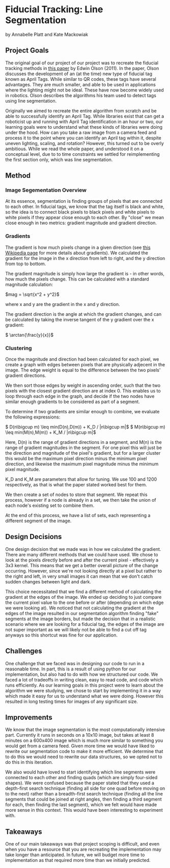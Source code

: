# Fiducial Tracking: Line Segmentation
by Annabelle Platt and Kate Mackowiak 

## Project Goals
The original goal of our project of our project was to recreate the fiducial tracking methods in [this paper](https://april.eecs.umich.edu/media/pdfs/olson2011tags.pdf) by Edwin Olson (2011). In the paper, Olson discusses the development of an (at the time) new type of fiducial tag known as April Tags. While similar to QR codes, these tags have several advantages. They are much smaller, and able to be used in applications where the lighting might not be ideal. These have now become widely used in robotics. Olson describes the algorithms his team used to detect tags using line segmentation. 

Originally we aimed to recreate the entire algorithm from scratch and be able to successfully identify an April Tag. While libraries exist that can get a roboticist up and running with April Tag identification in an hour or two, our learning goals were to understand what these kinds of libraries were doing under the hood. How can you take a raw image from a camera feed and process it to the point where you can identify an April tag within it, despite uneven lighting, scaling, and rotation? However, this turned out to be overly ambitious. While we read the whole paper, and understood it on a conceptual level, due to to time constraints we settled for reimplementing the first section only, which was line segmentation.

## Method
### Image Segementation Overview
At its essence, segmentation is finding groups of pixels that are connected to each other. In fiducial tags, we know that the tag itself is black and white, so the idea  is to connect black pixels to black pixels and white pixels to white pixels if they appear close enough to each other. By "close" we mean close enough in two metrics: gradient magnitude and gradient direction. 

### Gradients 
The gradient is how much pixels change in a given direction (see [this Wikipedia page](https://en.wikipedia.org/wiki/Image_gradient) for more details about gradients). We calculated the gradient for the image in the x direction from left to right, and the y direction from top to bottom. 

The gradient magnitude is simply how large the gradient is - in other words, how much the pixels change. This can be calculated with a standard magnitude calculation: 

$mag = \sqrt{x^2 + y^2}$

where x and y are the gradient in the x and y direction. 

The gradient direction is the angle at which the gradient changes, and can be calculated by taking the inverse tangent of the y gradient over the x gradient: 

$ \arctan{\frac{y}{x}}$

### Clustering
Once the magnitude and direction had been calculated for each pixel, we create a graph with edges between pixels that are physically adjecent in the image. The edge weight is equal to the difference between the two pixels' gradient directions. 

We then sort those edges by weight in ascending order, such that the two pixels with the closest gradient direction are at index 0. This enables us to loop through each edge in the graph, and decide if the two nodes have similar enough gradients to be considered as part of a segment. 

To determine if two gradients are similar enough to combine, we evaluate the following expressions:

$ D(n\bigcup m) \leq min(D(n),D(m)) + K_D / |n\bigcup m|$
$ M(n\bigcup m) \leq min(M(n),M(m)) + K_M / |n\bigcup m|$

Here, D(n) is the range of gradient directions in a segment, and M(n) is the range of gradient magnitudes in the segment. For one pixel this will just be the direction and magnitude of the pixel's gradient, but for a larger cluster this would be the maximum pixel direction minus the minimum pixel direction, and likewise the maximum pixel magnitude minus the minimum pixel magnitude.

K_D and K_M are parameters that allow for tuning. We use 100 and 1200 respectively, as that is what the paper stated worked best for them. 

We then create a set of nodes to store that segment. We repeat this process, however if a node is already in a set, we then take the union of each node's existing set to combine them. 

At the end of this process, we have a list of sets, each representing a different segment of the image. 

## Design Decisions 
One design decision that we made was in how we calculated the gradient. There are many different methods that we could have used. We chose to look at the pixels directly before and after the current pixel - effectively a 3x3 kernel. This means that we get a better overall picture of the change occurring. However, since we're not looking directly at a pixel but rather to the right and left, in very small images it can mean that we don't catch sudden changes between light and dark. 

This choice necessitated that we find a different method of calculating the gradient at the edges of the image. We ended up deciding to just compare the current pixel value to the one before or after (depending on which edge we were looking at). We noticed that not calculating the gradient at the edges of the image resulted in our segmentation algorithm finding "fake" segments at the image borders, but made the decision that in a realistic scenario where we are looking for a fiducial tag, the edges of the image are not super important as we will likely not be able to find a cut off tag anyways so this shortcut was fine for our application.

## Challenges 
One challenge that we faced was in designing our code to run in a reasonable time. In part, this is a result of using python for our implementation, but also had to do with how we structured our code. We faced a lot of tradeoffs in writing clean, easy to read code, and code which runs efficiently. As our learning goals in this project were to learn about the algorithm we were studying, we chose to start by implementing it in a way which made it easy for us to understand what we were doing. However this resulted in long testing times for images of any significant size. 

## Improvements 
We know that the image segmentation is the most computationally intensive part. Currently it runs in seconds on a 10x10 image, but takes at least 8 minutes on a 600x400 image which is much more similar to something you would get from a camera feed. Given more time we would have liked to rewrite our segmentation code to make it more efficient. We determine that to do this we would need to rewrite our data structures, so we opted not to do this in this iteration. 

We also would have loved to start identifying which line segments were connected to each other and finding quads (which are simply four-sided shapes). We were confused because the paper stated that they used a depth-first search technique (finding all side for one quad before moving on to the next) rather than a breadth-first search technique (finding all the line segments that could be joined at right angles, then finding a third segment for each, then finding the last segment), which we felt would have made more sense in this context. This would have been interesting to experiment with. 

## Takeaways 
One of our main takeaways was that project scoping is difficult, and even when you have a resource that you are recreating the implementation may take longer than anticipated. In future, we will budget more time to implementation as that required more time than we initially predicted.